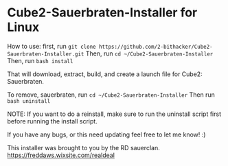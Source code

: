 # Cube2-Sauerbraten-Installer for Linux

How to use: 
first, run `git clone https://github.com/2-bithacker/Cube2-Sauerbraten-Installer.git`
Then, run `cd ~/Cube2-Sauerbraten-Installer`
Then, run `bash install`

That will download, extract, build, and create a launch file for Cube2: Sauerbraten.

To remove, sauerbraten, run `cd ~/Cube2-Sauerbraten-Installer`
Then run `bash uninstall`

NOTE:  If you want to do a reinstall, make sure to run the uninstall script first before running the install script.

If you have any bugs, or this need updating feel free to let me know! :)

This installer was brought to you by the RD sauerclan.  https://freddaws.wixsite.com/realdeal
